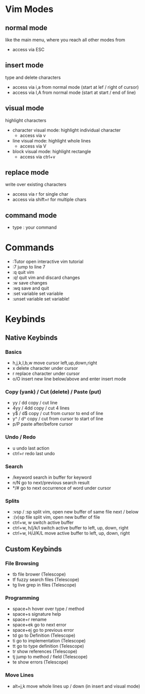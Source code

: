 
# Vim Modes

## normal mode

like the main menu, where you reach all other modes from
- access via ESC

## insert mode

type and delete characters
- access via i,a from normal mode (start at lef / right of cursor)
- access via I,A from normal mode (start at start / end of line)

## visual mode

highlight characters
- character visual mode: highlight individual character
  - access via v
- line visual mode: highlight whole lines
  - access via V
- block visual mode: highlight rectangle
  - access via ctrl+v

## replace mode

write over existing characters
- access via r for single char
- access via shift+r for multiple chars

## command mode

- type : your command


# Commands
- :Tutor        open interactive vim tutorial
- :7            jump to line 7
- :q            quit vim
- :q!           quit vim and discard changes
- :w            save changes
- :wq           save and quit
- :set variable set variable
- :unset variable set variable!


# Keybinds

## Native Keybinds

### Basics
- h,j,k,l,b,w   move cursor left,up,down,right
- x             delete character under cursor
- r             replace character under cursor
- o/O           insert new line below/above and enter insert mode

### Copy (yank) / Cut (delete) / Paste (put)
- yy    / dd    copy / cut line
- 4yy   / 4dd   copy / cut 4 lines
- y$    / d$    copy / cut from cursor to end of line
- y^    / d^    copy / cut from cursor to start of line
- p/P           paste after/before cursor

### Undo / Redo
- u             undo last action
- ctrl+r        redo last undo

### Search
- /keyword      search in buffer for keyword
- n/N           go to next/previous search result
- */#           go to next occurrence of word under cursor

### Splits
- :vsp    / :sp     split vim, open new buffer of same file next / below
- :(v)sp file       split vim, open new buffer of file
- ctrl+w, w         switch active buffer
- ctrl+w, h/j/k/l   switch active buffer to left, up, down, right
- ctrl+w, H/J/K/L   move active buffer to left, up, down, right


## Custom Keybinds

### File Browsing
- tb            file brower (Telescope)
- tf            fuzzy search files (Telescope)
- tg            live grep in files (Telescope)

### Programming
- space+h       hover over type / method
- space+s       signature help
- space+r       rename
- space+ek      go to next error
- space+ej      go to previous error
- td            go to Definition (Telescope)
- ti            go to implementation (Telescope)
- tt            go to type definition (Telescope)
- tr            show references (Telescope)
- tj            jump to method / field (Telescope)
- te            show errors (Telescope)

### Move Lines
- alt+j,k       move whole lines up / down (in insert and visual mode)
